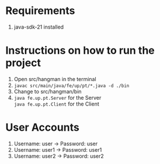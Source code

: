 # Requirements

1. java-sdk-21 installed

# Instructions on how to run the project

1. Open src/hangman in the terminal
2. `javac src/main/java/fe/up/pt/*.java -d ./bin`
3. Change to src/hangman/bin
4. `java fe.up.pt.Server` for the Server <br>
`java fe.up.pt.Client` for the Client

# User Accounts

1. Username: user -> Password: user
2. Username: user1 -> Password: user1
3. Username: user2 -> Password: user2

